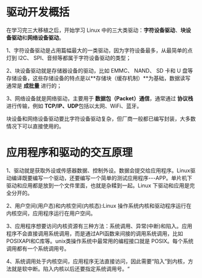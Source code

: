 # 驱动开发概括
在学习完三大移植之后，开始学习 Linux 中的三大类驱动：**字符设备驱动**、**块设备驱动**和**网络设备驱动**。

1、字符设备驱动是占用篇幅最大的一类驱动，因为字符设备最多，从最简单的点灯到 I2C、 SPI、音频等都属于字符设备驱动的类型；

2、块设备驱动就是存储器设备的驱动，比如 EMMC、 NAND、 SD 卡和 U 盘等存储设备，这些存储设备的特点是以**存储块（缓存机制）**为基础，数据读写通常是 **成批量** 进行的；

3、网络设备就是网络驱动，主要用于 **数据包（Packet）通信**，通常通过 **协议栈** 进行传输，例如 **TCP/IP、UDP**包括以太网、WiFi、蓝牙。

块设备和网络设备驱动要比字符设备驱动复杂，但厂商一般都已编写封装，大多数情况下可以直接使用的。




# 应用程序和驱动的交互原理
1、驱动就是获取外设或传感器数据、控制外设。数据会提交给应用程序。Linux驱动编译既要编写一个驱动，还要编写一个简单的测试应用程序---APP。单片机下驱动和应用都是放到一个文件里面，也就是杂糅到一起。Linux 下驱动和应用是完全分开的。

2、用户空间(用户态)和内核空间(内核态):Linux 操作系统内核和驱动程序运行在内核空间，应用程序运行在用户空间。

3、应用程序想要访问内核资源有三种方法：系统调用、异常(中断)和陷入。应用程序不会直接调用系统调用，而是通过API函数来间接的调用系统调用，比如 POSIXAPI和C库等。unix类操作系统中最常用的编程接口就是 POSIX。每个系统调用都有一个系统调用号。

4、系统调用处于内核空间，应用程序无法直接访问，因此需要“陷入”到内核，方法就是软中断。陷入内核以后还要指定系统调用号。“
<!--stackedit_data:
eyJoaXN0b3J5IjpbMTczNDUwMTUzNiw4NzkyMzQ4OTMsLTExOT
E4OTQ0MTcsLTc1NTg3NjI0MSwtMjA4ODc0NjYxMl19
-->
